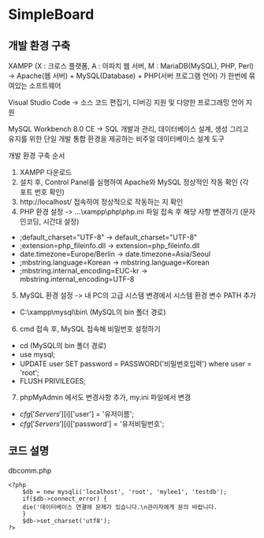 # SimpleBoard

## 개발 환경 구축

XAMPP (X : 크로스 플랫폼, A : 아파치 웹 서버, M : MariaDB(MySQL), PHP, Perl)
-> Apache(웹 서버) + MySQL(Database) + PHP(서버 프로그램 언어) 가 한번에 묶여있는 소프트웨어

Visual Studio Code 
-> 소스 코드 편집기, 디버깅 지원 및 다양한 프로그래밍 언어 지원 

MySQL Workbench 8.0 CE
-> SQL 개발과 관리, 데이터베이스 설계, 생성 그리고 유지를 위한 단일 개발 통합 환경을 제공하는 비주얼 데이터베이스 설계 도구

개발 환경 구축 순서
1. XAMPP 다운로드 
2. 설치 후, Control Panel를 실행하여 Apache와 MySQL 정상적인 작동 확인 (각 포트 번호 확인)
3. http://localhost/ 접속하여 정상적으로 작동하는 지 확인
4. PHP 환경 설정 -> ...\xampp\php\php.ini 파일 접속 후 해당 사항 변경하기 (문자 인코딩, 시간대 설정)

- ;default_charset="UTF-8" -> default_charset="UTF-8"
- ;extension=php_fileinfo.dll -> extension=php_fileinfo.dll
- date.timezone=Europe/Berlin -> date.timezone=Asia/Seoul
- ;mbstring.language=Korean -> mbstring.language=Korean
- ;mbstring.internal_encoding=EUC-kr -> mbstring.internal_encoding=UTF-8

5. MySQL 환경 설정 -> 내 PC의 고급 시스템 변경에서 시스템 환경 변수 PATH 추가

- C:\xampp\mysql\bin\ (MySQL의 bin 폴더 경로)

6. cmd 접속 후, MySQL 접속해 비밀번호 설정하기

- cd (MySQL의 bin 폴더 경로)
- use mysql;
- UPDATE user SET password = PASSWORD('비밀번호입력') where user = 'root';
- FLUSH PRIVILEGES;

7. phpMyAdmin 에서도 변경사항 추가, my.ini 파일에서 변경

- $cfg['Servers'][$i]['user'] = '유저이름';
- $cfg['Servers'][$i]['password'] = '유저비밀번호';

## 코드 설명

dbcomm.php
```
<?php
	$db = new mysqli('localhost', 'root', 'mylee1', 'testdb');
	if($db->connect_error) {
	die('데이터베이스 연결에 문제가 있습니다.\n관리자에게 문의 바랍니다.
	}
	$db->set_charset('utf8');
?>
```



